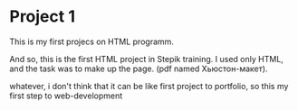 # Project 1
This is my first projecs on HTML programm.

And so, this is the first HTML project in Stepik training. I used only HTML, and the task was to make up the page. (pdf named Хьюстон-макет).

whatever, i don't think that it can be like first project to portfolio, so this my first step to web-development
